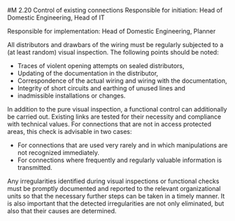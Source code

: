 #M 2.20 Control of existing connections
Responsible for initiation: Head of Domestic Engineering, Head of IT

Responsible for implementation: Head of Domestic Engineering, Planner

All distributors and drawbars of the wiring must be regularly subjected to a (at least random) visual inspection. The following points should be noted:

* Traces of violent opening attempts on sealed distributors,
* Updating of the documentation in the distributor,
* Correspondence of the actual wiring and wiring with the documentation,
* Integrity of short circuits and earthing of unused lines and
* inadmissible installations or changes.


In addition to the pure visual inspection, a functional control can additionally be carried out. Existing links are tested for their necessity and compliance with technical values. For connections that are not in access protected areas, this check is advisable in two cases:

* For connections that are used very rarely and in which manipulations are not recognized immediately.
* For connections where frequently and regularly valuable information is transmitted.


Any irregularities identified during visual inspections or functional checks must be promptly documented and reported to the relevant organizational units so that the necessary further steps can be taken in a timely manner. It is also important that the detected irregularities are not only eliminated, but also that their causes are determined.



